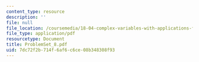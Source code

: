 ```yaml
---
content_type: resource
description: ''
file: null
file_location: /coursemedia/18-04-complex-variables-with-applications-fall-1999/7dc72f2b714f6af6c6ce08b348308f93_ProblemSet_8.pdf
file_type: application/pdf
resourcetype: Document
title: ProblemSet_8.pdf
uid: 7dc72f2b-714f-6af6-c6ce-08b348308f93
---
```

